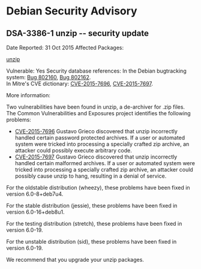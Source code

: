 
Debian Security Advisory
========================


DSA-3386-1 unzip -- security update
-----------------------------------



Date Reported:
31 Oct 2015
Affected Packages:

[unzip](https://packages.debian.org/src:unzip)

Vulnerable:
Yes
Security database references:
In the Debian bugtracking system: [Bug 802160](https://bugs.debian.org/cgi-bin/bugreport.cgi?bug=802160), [Bug 802162](https://bugs.debian.org/cgi-bin/bugreport.cgi?bug=802162).  
In Mitre's CVE dictionary: [CVE-2015-7696](https://security-tracker.debian.org/tracker/CVE-2015-7696), [CVE-2015-7697](https://security-tracker.debian.org/tracker/CVE-2015-7697).  

More information:

Two vulnerabilities have been found in unzip, a de-archiver for .zip
files. The Common Vulnerabilities and Exposures project identifies the
following problems:


* [CVE-2015-7696](https://security-tracker.debian.org/tracker/CVE-2015-7696)
Gustavo Grieco discovered that unzip incorrectly handled certain
 password protected archives. If a user or automated system were
 tricked into processing a specially crafted zip archive, an attacker
 could possibly execute arbitrary code.
* [CVE-2015-7697](https://security-tracker.debian.org/tracker/CVE-2015-7697)
Gustavo Grieco discovered that unzip incorrectly handled certain
 malformed archives. If a user or automated system were tricked into
 processing a specially crafted zip archive, an attacker could
 possibly cause unzip to hang, resulting in a denial of service.


For the oldstable distribution (wheezy), these problems have been fixed
in version 6.0-8+deb7u4.


For the stable distribution (jessie), these problems have been fixed in
version 6.0-16+deb8u1.


For the testing distribution (stretch), these problems have been fixed
in version 6.0-19.


For the unstable distribution (sid), these problems have been fixed in
version 6.0-19.


We recommend that you upgrade your unzip packages.





